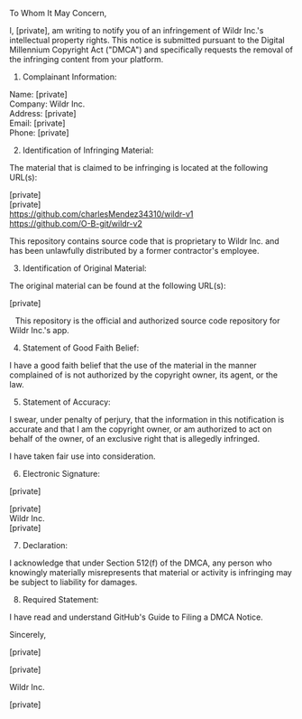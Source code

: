 To Whom It May Concern,



I, [private], am writing to notify you of an infringement of Wildr Inc.'s intellectual property rights. This notice is submitted pursuant to the Digital Millennium Copyright Act ("DMCA") and specifically requests the removal of the infringing content from your platform.

1. Complainant Information:

Name: [private]  
Company: Wildr Inc.  
Address: [private]  
Email: [private]  
Phone: [private]  


2. Identification of Infringing Material:

The material that is claimed to be infringing is located at the following URL(s):

[private]  
[private]  
https://github.com/charlesMendez34310/wildr-v1  
https://github.com/O-B-git/wildr-v2


This repository contains source code that is proprietary to Wildr Inc. and has been unlawfully distributed by a former contractor's employee.

3. Identification of Original Material:

The original material can be found at the following URL(s):

[private]


⠀This repository is the official and authorized source code repository for Wildr Inc.'s app.

4. Statement of Good Faith Belief:

I have a good faith belief that the use of the material in the manner complained of is not authorized by the copyright owner, its agent, or the law.



5. Statement of Accuracy:

I swear, under penalty of perjury, that the information in this notification is accurate and that I am the copyright owner, or am authorized to act on behalf of the owner, of an exclusive right that is allegedly infringed.

I have taken fair use into consideration.



6. Electronic Signature:

[private]

[private]  
Wildr Inc.  
[private]



7. Declaration:

I acknowledge that under Section 512(f) of the DMCA, any person who knowingly materially misrepresents that material or activity is infringing may be subject to liability for damages.



8. Required Statement:

I have read and understand GitHub's Guide to Filing a DMCA Notice.

Sincerely,

[private]

[private]

Wildr Inc.

[private]